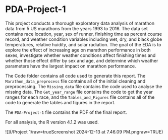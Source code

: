 # PDA-Project-1

This project conducts a thorough exploratory data analysis of marathon data from 5 US marathons from the years 1993 to 2016. The data set contains race location, year, sex of runner, finishing time as percent course record, and weather condition variables including wet, dry, and black globe temperatures, relative huidity, and solar radiation. The goal of the EDA is to explore the effect of increasing age on marathon performance in both sexes, investigate whether weather conditions affect finishing times and whether those effect differ by sex and age, and determine which weather parameters have the largest impact on marathon performance.   

The Code folder contains all code used to generate this report. The `Marathon_data_preprocess` file contains all of the initial cleaning and preprocessing. The `Missing_data` file contains the code used to analyse the missing data. The `Get_year_range` file contains the code to get the year ranges for each race, and the `Tables_and_Figures` file contains all of the code to generate the tables and figures in the report. 

The `PDA-Project-1` file contains the PDF of the final report.  

For all analysis, the R version 4.1.2 was used. 

![](/Project 1/raw=trueScreenshot 2024-12-13 at 7.46.09 PM.pngraw=TRUE)
